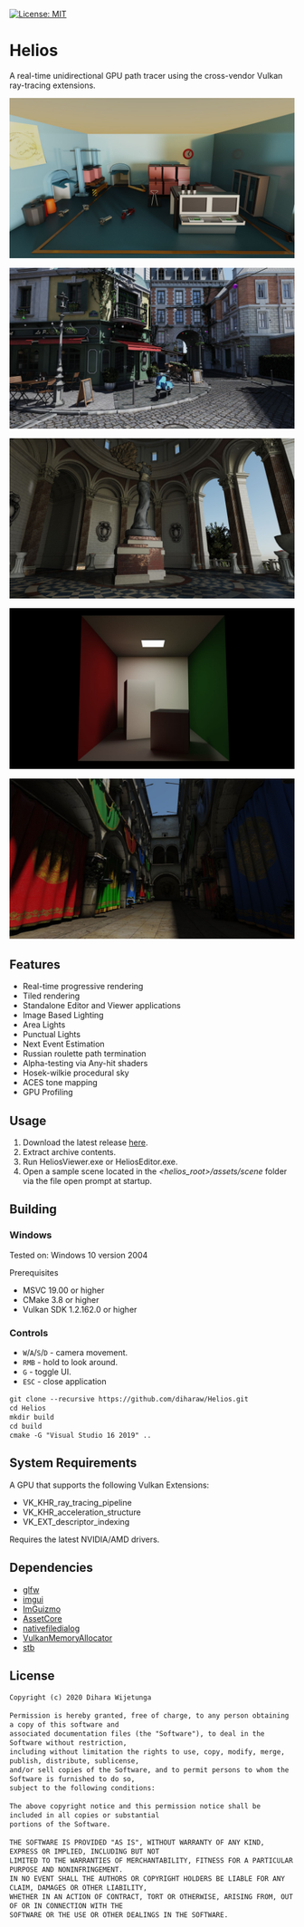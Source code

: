 [![License: MIT](https://img.shields.io/packagist/l/doctrine/orm.svg)](https://opensource.org/licenses/MIT)

# Helios
A real-time unidirectional GPU path tracer using the cross-vendor Vulkan ray-tracing extensions.

![Helios](data/screenshot_1.jpg)

![Helios](data/screenshot_2.jpg)

![Helios](data/screenshot_3.jpg)

![Helios](data/screenshot_4.jpg)

![Helios](data/screenshot_5.jpg)

## Features
* Real-time progressive rendering
* Tiled rendering
* Standalone Editor and Viewer applications
* Image Based Lighting
* Area Lights
* Punctual Lights
* Next Event Estimation
* Russian roulette path termination
* Alpha-testing via Any-hit shaders
* Hosek-wilkie procedural sky
* ACES tone mapping
* GPU Profiling

## Usage

1. Download the latest release [here](https://github.com/diharaw/Helios/releases/download/release_v1.0.0/Helios.1.0.0.zip).
2. Extract archive contents.
3. Run HeliosViewer.exe or HeliosEditor.exe.
4. Open a sample scene located in the *<helios_root>/assets/scene* folder via the file open prompt at startup.

## Building

### Windows
Tested on: Windows 10 version 2004

Prerequisites
* MSVC 19.00 or higher
* CMake 3.8 or higher
* Vulkan SDK 1.2.162.0 or higher

### Controls

* `W`/`A`/`S`/`D` - camera movement.
* `RMB` - hold to look around.
* `G` - toggle UI.
* `ESC` - close application

```
git clone --recursive https://github.com/diharaw/Helios.git
cd Helios
mkdir build
cd build
cmake -G "Visual Studio 16 2019" ..
```
## System Requirements

A GPU that supports the following Vulkan Extensions:

* VK_KHR_ray_tracing_pipeline
* VK_KHR_acceleration_structure
* VK_EXT_descriptor_indexing

Requires the latest NVIDIA/AMD drivers.

## Dependencies
* [glfw](https://github.com/glfw/glfw)
* [imgui](https://github.com/ocornut/imgui)
* [ImGuizmo](https://github.com/CedricGuillemet/ImGuizmo)
* [AssetCore](https://github.com/diharaw/AssetCore) 
* [nativefiledialog](https://github.com/mlabbe/nativefiledialog)
* [VulkanMemoryAllocator](https://github.com/GPUOpen-LibrariesAndSDKs/VulkanMemoryAllocator)
* [stb](https://github.com/nothings/stb)

## License
```
Copyright (c) 2020 Dihara Wijetunga

Permission is hereby granted, free of charge, to any person obtaining a copy of this software and 
associated documentation files (the "Software"), to deal in the Software without restriction, 
including without limitation the rights to use, copy, modify, merge, publish, distribute, sublicense,
and/or sell copies of the Software, and to permit persons to whom the Software is furnished to do so, 
subject to the following conditions:

The above copyright notice and this permission notice shall be included in all copies or substantial
portions of the Software.

THE SOFTWARE IS PROVIDED "AS IS", WITHOUT WARRANTY OF ANY KIND, EXPRESS OR IMPLIED, INCLUDING BUT NOT 
LIMITED TO THE WARRANTIES OF MERCHANTABILITY, FITNESS FOR A PARTICULAR PURPOSE AND NONINFRINGEMENT. 
IN NO EVENT SHALL THE AUTHORS OR COPYRIGHT HOLDERS BE LIABLE FOR ANY CLAIM, DAMAGES OR OTHER LIABILITY,
WHETHER IN AN ACTION OF CONTRACT, TORT OR OTHERWISE, ARISING FROM, OUT OF OR IN CONNECTION WITH THE 
SOFTWARE OR THE USE OR OTHER DEALINGS IN THE SOFTWARE.
```
